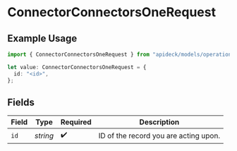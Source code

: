 # ConnectorConnectorsOneRequest

## Example Usage

```typescript
import { ConnectorConnectorsOneRequest } from "apideck/models/operations";

let value: ConnectorConnectorsOneRequest = {
  id: "<id>",
};
```

## Fields

| Field                                 | Type                                  | Required                              | Description                           |
| ------------------------------------- | ------------------------------------- | ------------------------------------- | ------------------------------------- |
| `id`                                  | *string*                              | :heavy_check_mark:                    | ID of the record you are acting upon. |